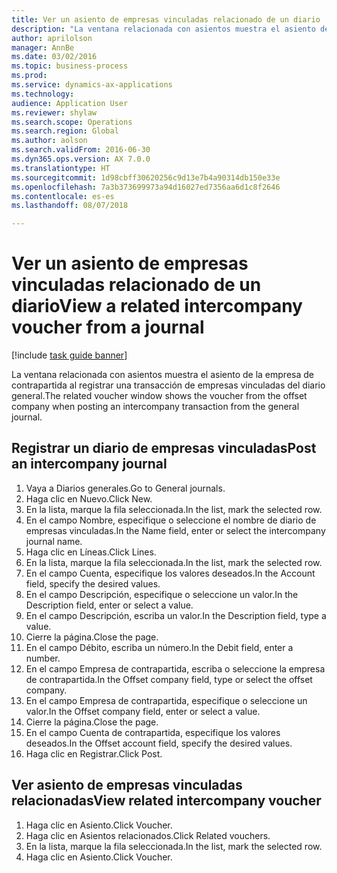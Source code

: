 ```yaml
--- 
title: Ver un asiento de empresas vinculadas relacionado de un diario
description: "La ventana relacionada con asientos muestra el asiento de la empresa de contrapartida al registrar una transacción de empresas vinculadas del diario general."
author: aprilolson
manager: AnnBe
ms.date: 03/02/2016
ms.topic: business-process
ms.prod: 
ms.service: dynamics-ax-applications
ms.technology: 
audience: Application User
ms.reviewer: shylaw
ms.search.scope: Operations
ms.search.region: Global
ms.author: aolson
ms.search.validFrom: 2016-06-30
ms.dyn365.ops.version: AX 7.0.0
ms.translationtype: HT
ms.sourcegitcommit: 1d98cbff30620256c9d13e7b4a90314db150e33e
ms.openlocfilehash: 7a3b373699973a94d16027ed7356aa6d1c8f2646
ms.contentlocale: es-es
ms.lasthandoff: 08/07/2018

---
```

# <a name="view-a-related-intercompany-voucher-from-a-journal"></a><span data-ttu-id="72048-103">Ver un asiento de empresas vinculadas relacionado de un diario</span><span class="sxs-lookup"><span data-stu-id="72048-103">View a related intercompany voucher from a journal</span></span>

[!include [task guide banner](../../includes/task-guide-banner.md)]

<span data-ttu-id="72048-104">La ventana relacionada con asientos muestra el asiento de la empresa de contrapartida al registrar una transacción de empresas vinculadas del diario general.</span><span class="sxs-lookup"><span data-stu-id="72048-104">The related voucher window shows the voucher from the offset company when posting an intercompany transaction from the general journal.</span></span>


## <a name="post-an-intercompany-journal"></a><span data-ttu-id="72048-105">Registrar un diario de empresas vinculadas</span><span class="sxs-lookup"><span data-stu-id="72048-105">Post an intercompany journal</span></span>
1. <span data-ttu-id="72048-106">Vaya a Diarios generales.</span><span class="sxs-lookup"><span data-stu-id="72048-106">Go to General journals.</span></span>
2. <span data-ttu-id="72048-107">Haga clic en Nuevo.</span><span class="sxs-lookup"><span data-stu-id="72048-107">Click New.</span></span>
3. <span data-ttu-id="72048-108">En la lista, marque la fila seleccionada.</span><span class="sxs-lookup"><span data-stu-id="72048-108">In the list, mark the selected row.</span></span>
4. <span data-ttu-id="72048-109">En el campo Nombre, especifique o seleccione el nombre de diario de empresas vinculadas.</span><span class="sxs-lookup"><span data-stu-id="72048-109">In the Name field, enter or select the intercompany journal name.</span></span>
5. <span data-ttu-id="72048-110">Haga clic en Líneas.</span><span class="sxs-lookup"><span data-stu-id="72048-110">Click Lines.</span></span>
6. <span data-ttu-id="72048-111">En la lista, marque la fila seleccionada.</span><span class="sxs-lookup"><span data-stu-id="72048-111">In the list, mark the selected row.</span></span>
7. <span data-ttu-id="72048-112">En el campo Cuenta, especifique los valores deseados.</span><span class="sxs-lookup"><span data-stu-id="72048-112">In the Account field, specify the desired values.</span></span>
8. <span data-ttu-id="72048-113">En el campo Descripción, especifique o seleccione un valor.</span><span class="sxs-lookup"><span data-stu-id="72048-113">In the Description field, enter or select a value.</span></span>
9. <span data-ttu-id="72048-114">En el campo Descripción, escriba un valor.</span><span class="sxs-lookup"><span data-stu-id="72048-114">In the Description field, type a value.</span></span>
10. <span data-ttu-id="72048-115">Cierre la página.</span><span class="sxs-lookup"><span data-stu-id="72048-115">Close the page.</span></span>
11. <span data-ttu-id="72048-116">En el campo Débito, escriba un número.</span><span class="sxs-lookup"><span data-stu-id="72048-116">In the Debit field, enter a number.</span></span>
12. <span data-ttu-id="72048-117">En el campo Empresa de contrapartida, escriba o seleccione la empresa de contrapartida.</span><span class="sxs-lookup"><span data-stu-id="72048-117">In the Offset company field, type or select the offset company.</span></span>
13. <span data-ttu-id="72048-118">En el campo Empresa de contrapartida, especifique o seleccione un valor.</span><span class="sxs-lookup"><span data-stu-id="72048-118">In the Offset company field, enter or select a value.</span></span>
14. <span data-ttu-id="72048-119">Cierre la página.</span><span class="sxs-lookup"><span data-stu-id="72048-119">Close the page.</span></span>
15. <span data-ttu-id="72048-120">En el campo Cuenta de contrapartida, especifique los valores deseados.</span><span class="sxs-lookup"><span data-stu-id="72048-120">In the Offset account field, specify the desired values.</span></span>
16. <span data-ttu-id="72048-121">Haga clic en Registrar.</span><span class="sxs-lookup"><span data-stu-id="72048-121">Click Post.</span></span>

## <a name="view-related-intercompany-voucher"></a><span data-ttu-id="72048-122">Ver asiento de empresas vinculadas relacionadas</span><span class="sxs-lookup"><span data-stu-id="72048-122">View related intercompany voucher</span></span>
1. <span data-ttu-id="72048-123">Haga clic en Asiento.</span><span class="sxs-lookup"><span data-stu-id="72048-123">Click Voucher.</span></span>
2. <span data-ttu-id="72048-124">Haga clic en Asientos relacionados.</span><span class="sxs-lookup"><span data-stu-id="72048-124">Click Related vouchers.</span></span>
3. <span data-ttu-id="72048-125">En la lista, marque la fila seleccionada.</span><span class="sxs-lookup"><span data-stu-id="72048-125">In the list, mark the selected row.</span></span>
4. <span data-ttu-id="72048-126">Haga clic en Asiento.</span><span class="sxs-lookup"><span data-stu-id="72048-126">Click Voucher.</span></span>


